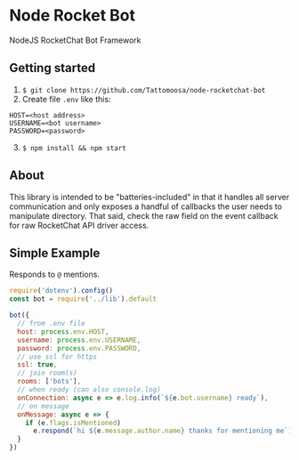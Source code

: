 # Node Rocket Bot

NodeJS RocketChat Bot Framework

## Getting started

1. `$ git clone https://github.com/Tattomoosa/node-rocketchat-bot`
2. Create file `.env` like this:
  ```
  HOST=<host address>
  USERNAME=<bot username>
  PASSWORD=<password>
  ```
3. `$ npm install && npm start`

## About

This library is intended to be "batteries-included" in that it handles all
server communication and only exposes a handful of callbacks the user needs to
manipulate directory. That said, check the raw field on the event callback
for raw RocketChat API driver access.

## Simple Example

Responds to `@` mentions.

``` javascript
require('dotenv').config()
const bot = require('../lib').default

bot({
  // from .env file
  host: process.env.HOST,
  username: process.env.USERNAME,
  password: process.env.PASSWORD,
  // use ssl for https
  ssl: true,
  // join room(s)
  rooms: ['bots'],
  // when ready (can also console.log)
  onConnection: async e => e.log.info(`${e.bot.username} ready`),
  // on message
  onMessage: async e => {
    if (e.flags.isMentioned)
      e.respond(`hi ${e.message.author.name} thanks for mentioning me`)
  }
})

```
